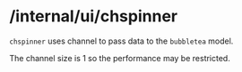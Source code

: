 # /internal/ui/chspinner

`chspinner` uses channel to pass data to the `bubbletea` model.

The channel size is 1 so the performance may be restricted.
